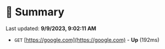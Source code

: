 # 📖 Summary
Last updated: **9/9/2023, 9:02:11 AM**

- `GET` [https://google.com](https://google.com) - **Up** (192ms)

